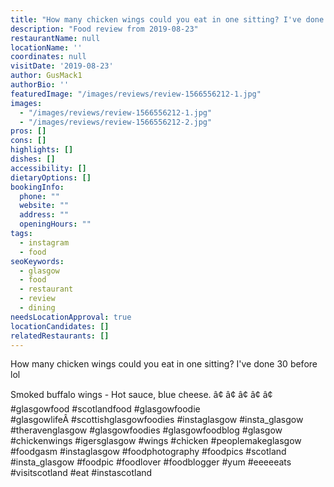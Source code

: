 ```yaml
---
title: "How many chicken wings could you eat in one sitting? I've done 30 before lol"
description: "Food review from 2019-08-23"
restaurantName: null
locationName: ''
coordinates: null
visitDate: '2019-08-23'
author: GusMack1
authorBio: ''
featuredImage: "/images/reviews/review-1566556212-1.jpg"
images:
  - "/images/reviews/review-1566556212-1.jpg"
  - "/images/reviews/review-1566556212-2.jpg"
pros: []
cons: []
highlights: []
dishes: []
accessibility: []
dietaryOptions: []
bookingInfo:
  phone: ""
  website: ""
  address: ""
  openingHours: ""
tags:
  - instagram
  - food
seoKeywords:
  - glasgow
  - food
  - restaurant
  - review
  - dining
needsLocationApproval: true
locationCandidates: []
relatedRestaurants: []
---
```


How many chicken wings could you eat in one sitting? I've done 30 before lol

Smoked buffalo wings - Hot sauce, blue cheese. â¢
â¢
â¢
â¢
â¢
#glasgowfood #scotlandfood #glasgowfoodie #glasgowlifeÂ #scottishglasgowfoodies #instaglasgow #insta_glasgow #theravenglasgow #glasgowfoodies
#glasgowfoodblog #glasgow #chickenwings #igersglasgow #wings #chicken #peoplemakeglasgow #foodgasm #instaglasgow #foodphotography #foodpics #scotland #insta_glasgow #foodpic #foodlover #foodblogger #yum #eeeeeats #visitscotland #eat #instascotland